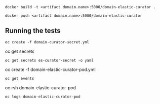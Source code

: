 ```
docker build -t <artifact domain.name>:5000/domain-elastic-curator .
```
```
docker push <artifact domain.name>:5000/domain-elastic-curator
```
## Running the tests

```
oc create -f domain-curator-secret.yml
```
oc get secrets
```
oc get secrets es-curator-secret -o yaml
```
oc create -f domain-elastic-curator-pod.yml
```
oc get events
```
oc rsh domain-elastic-curator-pod
```
oc logs domain-elastic-curator-pod
```
